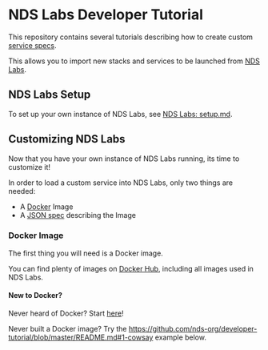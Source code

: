 # NDS Labs Developer Tutorial
This repository contains several tutorials describing how to create custom [service specs](https://github.com/nds-org/ndslabs-specs).

This allows you to import new stacks and services to be launched from [NDS Labs](https://github.com/nds-org/ndslabs).

## NDS Labs Setup
To set up your own instance of NDS Labs, see [NDS Labs: setup.md](https://github.com/nds-org/ndslabs/blob/master/docs/setup.md).

## Customizing NDS Labs
Now that you have your own instance of NDS Labs running, its time to customize it!

In order to load a custom service into NDS Labs, only two things are needed:
* A [Docker](https://docs.docker.com/linux/) Image
* A [JSON spec](https://opensource.ncsa.illinois.edu/confluence/display/NDS/NDS+Labs+Service+Specification) describing the Image

### Docker Image
The first thing you will need is a Docker image.

You can find plenty of images on [Docker Hub](hub.docker.com), including all images used in NDS Labs.

#### New to Docker?
Never heard of Docker? Start [here](https://docs.docker.com/linux/)! 

Never built a Docker image? Try the https://github.com/nds-org/developer-tutorial/blob/master/README.md#1-cowsay example below.

#### Authoring a Dockerfile
Can't find an existing image for your service?

Some Dockerfile examples are included in this tutorial to get your started.

More information regarding best practices for authoring a Dockerfile can be found here: https://docs.docker.com/engine/userguide/eng-image/dockerfile_best-practices/

#### Building an Image
You can build an image yourself from a Dockerfile by executing the following command:
```bash
docker build -t [REPOSITORY/]IMAGE[:VERSION] .
```

#### Sharing Your Images
If you have an account on Docker Hub, you can push this image to make it available to NDS Labs and others to reuse.

```bash
docker tag IMAGE USERNAME/IMAGE[:VERSION]
docker login
docker push USERNAME/IMAGE[:VERSION]
```

NOTE: If VERSION is not specified, "latest" is assumed.

### NDS Labs Spec
The **spec** is our way of telling NDS Labs what an image needs in order to run.

Listed below are all possible fields of a spec (NOTE: you do **not** need to define sections that you do not plan to use):
```js
{
  "key": "A unique identifier for this service - may only contain lowercase alpha-numeric characters",
  "label": "How this service should appear in the UI",
  "image": "A docker image, formatted as repository/image:version",
  "description": "A short description of what this service does that will appear in the UI",
  "access": "external if browser needs to access, internal if other services need to access, none otherwise",
  "display": "stack if it should be displayed at the top-level in the UI, standalone if it should be displayed under the 'Show Standalones' checkbox in the UI, none otherwise",
  "depends": [
    {
      "key": "The key of another service that this spec depends on",
      "required": "True if this dependency is required. False if it is optional",
      "shareConfig": "True if any config from the dependency should be copied into this one"
    },
      ...
  ],
  "config": [
    {
      "name": "Name of the environment variable to set inside of this container",
      "value": "Value of the environment variable",
      "label": "The label for this property that will appear in the UI",
      "isPassword": "True if this variable reprents a password - this tells the UI to generate a password box and to allow the user to generate a random value for this field",
      "canOverride": "True if this variable can be overridden by the user, if they so desire"
    },
      ...
  ],
  "ports": [
    {
      "port": "A port number to expose",
      "protocol": "The protocol of this exposed port  must be lowercase (i.e. http, tcp, udp, etc)"
    },
      ...
  ],
  "volumeMounts": [
    {
      "name": "The unique identifier of this volume mount - this must match an existing volume",
      "mountPath": "The absolute path of the destination inside of the container"
    },
      ...
  ],
  "readinessProbe": {
    "type": "Must be one of http / tcp",
    "path": "For HTTP probes, the full address / path to probe",
    "port": "The port number to query",
    "initialDelay": "How long to wait before starting the probe",
    "timeout": "How long to wait before stopping the probe"
  }
}
```

#### Loading a Custom Spec into NDS Labs
Now, run the following command to load this custom spec into NDS Labs:
```bash
ndslabsctl add service -f spec.json
```

You will be prompted for the admin password (default is "admin") in order to add a service.

Reloading the UI should show your new service(s) listed and ready to add!

### Examples
Obtain a local copy of this tutorial by running
```bash
git clone https://github.com/nds-org/developer-tutorial.git /usr/local/lib/tutorial
cd /usr/local/lib/tutorial
```

#### 1.) Cowsay
An extremely simple example to demonstrate authoring an NDS Labs service spec.

View the [cowsay/](https://github.com/nds-org/developer-tutorial/tree/master/cowsay) folder for more information.

#### 2.) Cloud9 IDE
A slightly more complicated example, Cloud9 introduces the notion of "volumes" and how to persist data in a Docker Container

View the [cloud9/](https://github.com/nds-org/developer-tutorial/tree/master/cloud9) folder for more information.

#### 3.) OwnCloud
This example mimics that of an actual stack that might be included in NDS Labs.

View the [owncloud/](https://github.com/nds-org/developer-tutorial/tree/master/owncloud) folder for more information.
